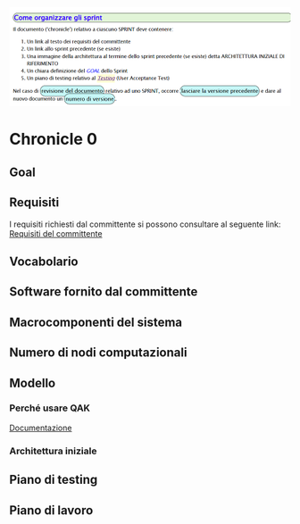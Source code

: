 <img src="../commons/resources/.referenceDocProf/organizzazioneSprint.png">

# Chronicle 0

## Goal

## Requisiti
I requisiti richiesti dal committente si possono consultare al seguente link:
[Requisiti del committente](../commons/requirements/requirements.md)

## Vocabolario

## Software fornito dal committente

## Macrocomponenti del sistema

## Numero di nodi computazionali

## Modello

### Perché usare QAK
[Documentazione](../commons/resources/qakDoc)

### Architettura iniziale

## Piano di testing

## Piano di lavoro
